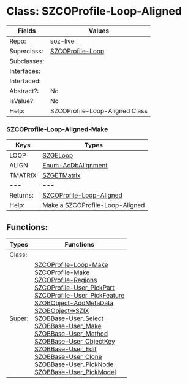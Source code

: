 
# Class:	SZCOProfile-Loop-Aligned

| Fields | Values |
| --------- | --------- |
| Repo: | soz-live |
| Superclass: | [SZCOProfile-Loop](SZCOProfile-Loop.html) |
| Subclasses: |  |
| Interfaces: |  |
| Interfaced: |  |
| Abstract?: | No |
| isValue?: | No |
| Help: | SZCOProfile-Loop-Aligned Class |

### SZCOProfile-Loop-Aligned-Make

| Keys | Types |
| --------- | --------- |
| LOOP | [SZGELoop](SZGELoop.html) |
| ALIGN | [Enum-AcDbAlignment](Enum-AcDbAlignment.html) |
| TMATRIX | [SZGETMatrix](SZGETMatrix.html) |
| **---** | **---** |
| Returns: | [SZCOProfile-Loop-Aligned](SZCOProfile-Loop-Aligned.html) |
| Help: | Make a SZCOProfile-Loop-Aligned |


## Functions:

| Types | Functions |
| --------- | --------- |
| Class: |  |
| Super: | [SZCOProfile-Loop-Make](SZCOProfile-Loop.html) <br> [SZCOProfile-Make](SZCOProfile.html) <br> [SZCOProfile-Regions](SZCOProfile.html) <br> [SZCOProfile-User_PickPart](SZCOProfile.html) <br> [SZCOProfile-User_PickFeature](SZCOProfile.html) <br> [SZOBObject-AddMetaData](SZOBObject.html) <br> [SZOBObject->SZIX](SZOBObject.html) <br> [SZOBBase-User_Select](SZOBBase.html) <br> [SZOBBase-User_Make](SZOBBase.html) <br> [SZOBBase-User_Method](SZOBBase.html) <br> [SZOBBase-User_ObjectKey](SZOBBase.html) <br> [SZOBBase-User_Edit](SZOBBase.html) <br> [SZOBBase-User_Clone](SZOBBase.html) <br> [SZOBBase-User_PickNode](SZOBBase.html) <br> [SZOBBase-User_PickModel](SZOBBase.html) |


